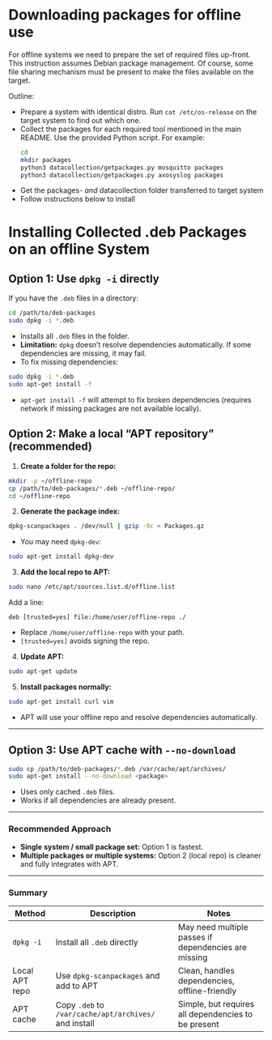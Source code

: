 # Downloading packages for offline use

For offline systems we need to prepare the set of
required files up-front. This instruction assumes
Debian package management. Of course, some file sharing mechanism must be
present to make the files available on the target. 

Outline:

- Prepare a system with identical distro. Run `cat /etc/os-release` on the
  target system to find out which one.
- Collect the packages for each required tool mentioned in the main README. Use
  the provided Python script. For example:
  ```sh
  cd 
  mkdir packages
  python3 datacollection/getpackages.py mosquitto packages
  python3 datacollection/getpackages.py axosyslog packages
  ```
- Get the packages- _and_ datacollection folder transferred to target system
- Follow instructions below to install 

# Installing Collected .deb Packages on an offline System


## Option 1: Use `dpkg -i` directly

If you have the `.deb` files in a directory:

```bash
cd /path/to/deb-packages
sudo dpkg -i *.deb
```

- Installs all `.deb` files in the folder.
- **Limitation:** `dpkg` doesn’t resolve dependencies automatically. If some
  dependencies are missing, it may fail.
- To fix missing dependencies:

```bash
sudo dpkg -i *.deb
sudo apt-get install -f
```

- `apt-get install -f` will attempt to fix broken dependencies (requires
  network if missing packages are not available locally).


## Option 2: Make a local “APT repository” (recommended)

1. **Create a folder for the repo:**

```bash
mkdir -p ~/offline-repo
cp /path/to/deb-packages/*.deb ~/offline-repo/
cd ~/offline-repo
```

2. **Generate the package index:**

```bash
dpkg-scanpackages . /dev/null | gzip -9c > Packages.gz
```

- You may need `dpkg-dev`:

```bash
sudo apt-get install dpkg-dev
```

3. **Add the local repo to APT:**

```bash
sudo nano /etc/apt/sources.list.d/offline.list
```

Add a line:

```
deb [trusted=yes] file:/home/user/offline-repo ./
```

- Replace `/home/user/offline-repo` with your path.
- `[trusted=yes]` avoids signing the repo.

4. **Update APT:**

```bash
sudo apt-get update
```

5. **Install packages normally:**

```bash
sudo apt-get install curl vim
```

- APT will use your offline repo and resolve dependencies automatically.

---

## Option 3: Use APT cache with `--no-download`

```bash
sudo cp /path/to/deb-packages/*.deb /var/cache/apt/archives/
sudo apt-get install --no-download <package>
```

- Uses only cached `.deb` files.
- Works if all dependencies are already present.

---

### Recommended Approach

- **Single system / small package set:** Option 1 is fastest.
- **Multiple packages or multiple systems:** Option 2 (local repo) is cleaner
  and fully integrates with APT.

---

### Summary

| Method | Description | Notes |
|--------|------------|-------|
| `dpkg -i` | Install all `.deb` directly | May need multiple passes if dependencies are missing |
| Local APT repo | Use `dpkg-scanpackages` and add to APT | Clean, handles dependencies, offline-friendly |
| APT cache | Copy `.deb` to `/var/cache/apt/archives/` and install | Simple, but requires all dependencies to be present |


